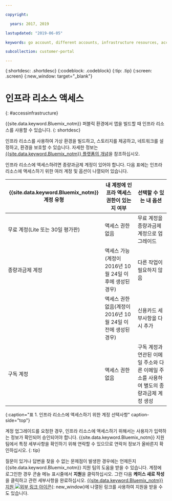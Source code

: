 ```yaml
---

copyright:

  years: 2017, 2019

lastupdated: "2019-06-05"

keywords: go account, different accounts, infrastructure resources, accessing infrastructure 

subcollection: customer-portal

---
```


{:shortdesc: .shortdesc}
{:codeblock: .codeblock}
{:tip: .tip}
{:screen: .screen}
{:new_window: target="_blank"}

# 인프라 리소스 액세스
{: #accessinfrastructure}

{{site.data.keyword.Bluemix_notm}} 퍼블릭 환경에서 앱을 빌드할 때 인프라 리소스를 사용할 수 있습니다.
{: shortdesc}

인프라 리소스를 사용하여 가상 환경을 빌드하고, 스토리지를 제공하고, 네트워크를 설정하고, 환경을 보호할 수 있습니다. 자세한 정보는 [{{site.data.keyword.Bluemix_notm}} 플랫폼의 개념](/docs/overview?topic=overview-whatis-platform)을 참조하십시오. 

인프라 리소스에 액세스하려면 종량과금제 계정이 있어야 합니다. 다음 표에는 인프라 리소스에 액세스하기 위한 여러 계정 및 옵션이 나열되어 있습니다.

|{{site.data.keyword.Bluemix_notm}} 계정 유형 |	내 계정에 인프라 액세스 권한이 있는지 여부 |	선택할 수 있는 내 옵션 |
|------------------|-----------------------|---------------|
|무료 계정(Lite 또는 30일 평가판) |	액세스 권한 없음 |	무료 계정을 종량과금제 계정으로 업그레이드 |
|종량과금제 계정 |액세스 가능(계정이 2016년 10월 24일 이후에 생성된 경우) |다른 작업이 필요하지 않음 |
| |액세스 권한 없음(계정이 2016년 10월 24일 이전에 생성된 경우) |신용카드 세부사항을 다시 추가 |
|구독 계정 |	액세스 권한 없음 |	구독 계정과 연관된 이메일 주소와 다른 이메일 주소를 사용하여 별도의 종량과금제 계정 생성 |
{:caption="표 1. 인프라 리소스에 액세스하기 위한 계정 선택사항" caption-side="top"}

계정 업그레이드를 요청한 경우, 인프라 리소스에 액세스하기 위해서는 사용자가 입력하는 정보가 확인되어 승인되어야 합니다. {{site.data.keyword.Bluemix_notm}} 지원 팀에서 특정 세부사항을 확인하기 위해 연락할 수 있으므로 연락처 정보가 올바른지 확인하십시오.
{: tip}

질문이 있거나 답변을 찾을 수 없는 문제점이 발생한 경우에는 언제든지 {{site.data.keyword.Bluemix_notm}} 지원 팀의 도움을 받을 수 있습니다. 계정에 로그인한 경우 콘솔 메뉴 표시줄에서 **지원**을 클릭하십시오. 그런 다음 **케이스 새로 작성**을 클릭하고 관련 세부사항을 완료하십시오. [{{site.data.keyword.Bluemix_notm}} 지원 ![외부 링크 아이콘](../icons/launch-glyph.svg)](https://{DomainName}/unifiedsupport/supportcenter){: new_window}에 나열된 링크를 사용하여 지원을 받을 수도 있습니다.

